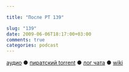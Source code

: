 ```yaml
---

title: "После РТ 139"

slug: "139"
date: 2009-06-06T18:17:00+03:00
comments: true
categories: podcast
---
```

[аудио](http://cdn.radio-t.com/rt139post.mp3) ● [пиратский torrent](http://pirates.radio-t.com/torrents/rt139post.mp3.torrent) ● [лог чата](http://chat.radio-t.com/logs/radio-t-139.html) ● [wiki](http://wiki.radio-t.com/%D0%9F%D0%BE%D1%81%D0%BB%D0%B5_%D0%A0%D0%A2_139)<audio src="http://cdn.radio-t.com/rt139post.mp3" preload="none">
